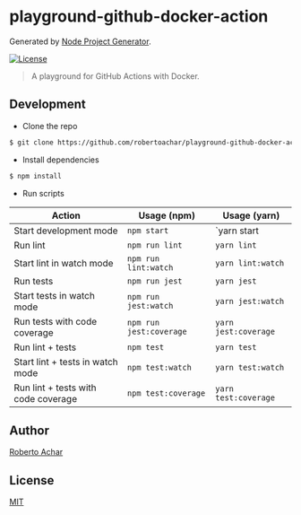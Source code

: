 # playground-github-docker-action

Generated by [Node Project Generator](https://github.com/robertoachar/generator-node).

[![License][license-badge]][license-url]

> A playground for GitHub Actions with Docker.

## Development

- Clone the repo

```bash
$ git clone https://github.com/robertoachar/playground-github-docker-action.git
```

- Install dependencies

```bash
$ npm install
```

- Run scripts

| Action                              | Usage (npm)             | Usage (yarn)         |
| ----------------------------------- | ----------------------- | -------------------- |
| Start development mode              | `npm start`             | `yarn start          |
| Run lint                            | `npm run lint`          | `yarn lint`          |
| Start lint in watch mode            | `npm run lint:watch`    | `yarn lint:watch`    |
| Run tests                           | `npm run jest`          | `yarn jest`          |
| Start tests in watch mode           | `npm run jest:watch`    | `yarn jest:watch`    |
| Run tests with code coverage        | `npm run jest:coverage` | `yarn jest:coverage` |
| Run lint + tests                    | `npm test`              | `yarn test`          |
| Start lint + tests in watch mode    | `npm test:watch`        | `yarn test:watch`    |
| Run lint + tests with code coverage | `npm test:coverage`     | `yarn test:coverage` |

## Author

[Roberto Achar](https://twitter.com/robertoachar)

## License

[MIT](https://github.com/robertoachar/playground-github-docker-action/blob/master/LICENSE)

[license-badge]: https://img.shields.io/github/license/robertoachar/playground-github-docker-action.svg
[license-url]: https://opensource.org/licenses/MIT
